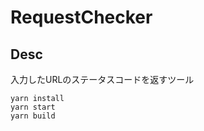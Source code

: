# RequestChecker

## Desc
入力したURLのステータスコードを返すツール  

```
yarn install  
yarn start  
yarn build  
```
